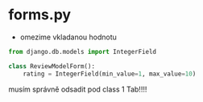 

# forms.py

- omezime vkladanou hodnotu
```python
from django.db.models import IntegerField

class ReviewModelForm():
    rating = IntegerField(min_value=1, max_value=10)
```
musím správně odsadit pod class 1 Tab!!!!
